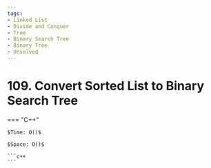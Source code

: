 ```yaml
---
tags:
- Linked List
- Divide and Conquer
- Tree
- Binary Search Tree
- Binary Tree
- Unsolved
---
```



# 109. Convert Sorted List to Binary Search Tree

=== "C++"

    $Time: O()$

    $Space: O()$

    ```c++
    ```
